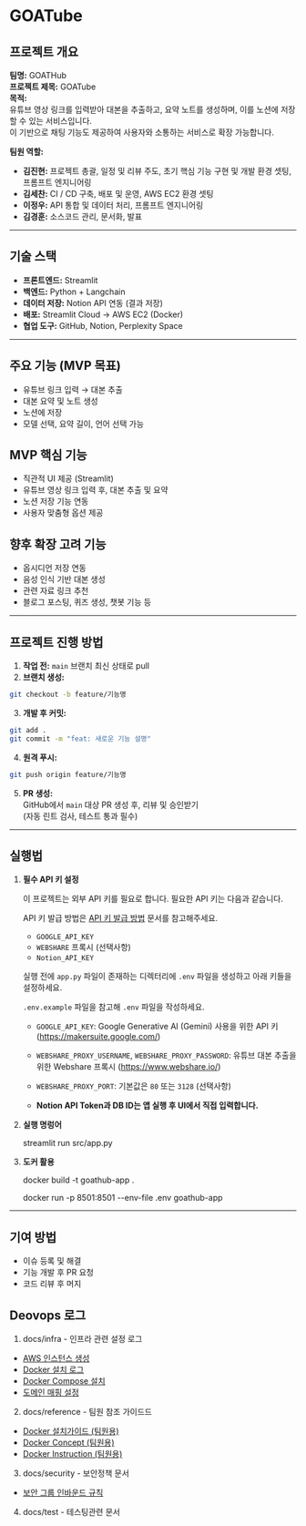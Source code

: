 # GOATube

## 프로젝트 개요

**팀명:** GOATHub  
**프로젝트 제목:** GOATube  
**목적:**  
유튜브 영상 링크를 입력받아 대본을 추출하고, 요약 노트를 생성하며,
이를 노션에 저장할 수 있는 서비스입니다.  
이 기반으로 채팅 기능도 제공하여 사용자와 소통하는 서비스로 확장 가능합니다.

**팀원 역할:**

- **김진현:** 프로젝트 총괄, 일정 및 리뷰 주도, 초기 핵심 기능 구현 및 개발 환경 셋팅, 프롬프트 엔지니어링
- **김세찬:** CI / CD 구축, 배포 및 운영, AWS EC2 환경 셋팅
- **이정우:** API 통합 및 데이터 처리, 프롬프트 엔지니어링
- **김경훈:** 소스코드 관리, 문서화, 발표

---

## 기술 스택

- **프론트엔드:** Streamlit
- **백엔드:** Python + Langchain
- **데이터 저장:** Notion API 연동 (결과 저장)
- **배포:** Streamlit Cloud -> AWS EC2 (Docker)
- **협업 도구:** GitHub, Notion, Perplexity Space

---

## 주요 기능 (MVP 목표)

- 유튜브 링크 입력 → 대본 추출
- 대본 요약 및 노트 생성
- 노션에 저장
- 모델 선택, 요약 길이, 언어 선택 가능

## MVP 핵심 기능

- 직관적 UI 제공 (Streamlit)
- 유튜브 영상 링크 입력 후, 대본 추출 및 요약
- 노션 저장 기능 연동
- 사용자 맞춤형 옵션 제공

## 향후 확장 고려 기능

- 옵시디언 저장 연동
- 음성 인식 기반 대본 생성
- 관련 자료 링크 추천
- 블로그 포스팅, 퀴즈 생성, 챗봇 기능 등

---

## 프로젝트 진행 방법

1. **작업 전:** `main` 브랜치 최신 상태로 pull
2. **브랜치 생성:**

```bash
git checkout -b feature/기능명
```

3. **개발 후 커밋:**

```bash
git add .
git commit -m "feat: 새로운 기능 설명"
```

4. **원격 푸시:**

```bash
git push origin feature/기능명
```

5. **PR 생성:**  
   GitHub에서 `main` 대상 PR 생성 후, 리뷰 및 승인받기  
   (자동 린트 검사, 테스트 통과 필수)

---

## 실행법

1. **필수 API 키 설정**

   이 프로젝트는 외부 API 키를 필요로 합니다. 필요한 API 키는 다음과 같습니다.

   API 키 발급 방법은 [API 키 발급 방법](how_to_get_API_keys.md) 문서를 참고해주세요.

   - `GOOGLE_API_KEY`
   - `WEBSHARE` 프록시 (선택사항)
   - `Notion_API_KEY`

   실행 전에 `app.py` 파일이 존재하는 디렉터리에 `.env` 파일을 생성하고 아래 키들을 설정하세요.

   `.env.example` 파일을 참고해 `.env` 파일을 작성하세요.

   - `GOOGLE_API_KEY`: Google Generative AI (Gemini) 사용을 위한 API 키 (https://makersuite.google.com/)
   - `WEBSHARE_PROXY_USERNAME`, `WEBSHARE_PROXY_PASSWORD`: 유튜브 대본 추출을 위한 Webshare 프록시 (https://www.webshare.io/)
   - `WEBSHARE_PROXY_PORT`: 기본값은 `80` 또는 `3128` (선택사항)

   - **Notion API Token과 DB ID는 앱 실행 후 UI에서 직접 입력합니다.**

2. **실행 명렁어**

   streamlit run src/app.py

3. **도커 활용**

   docker build -t goathub-app .

   docker run -p 8501:8501 --env-file .env goathub-app

---

## 기여 방법

- 이슈 등록 및 해결
- 기능 개발 후 PR 요청
- 코드 리뷰 후 머지

## Deovops 로그

1. docs/infra - 인프라 관련 설정 로그

- [AWS 인스턴스 생성](docs/infra/01_aws_instance_create.md)
- [Docker 설치 로그](docs/infra/02_docker_install_log.md)
- [Docker Compose 설치](docs/infra/03_docker_compose_install.md)
- [도메인 매핑 설정](docs/infra/04_domain_config.md)

2. docs/reference - 팀원 참조 가이드드

- [Docker 설치가이드 (팀원용)](docs/reference/01_Docker_install_guide.md)
- [Docker Concept (팀원용)](docs/reference/02_Docker_Concept)
- [Docker Instruction (팀원용)](docs/reference/03_Dockere_Instruction)

3. docs/security - 보안정책 문서

- [보안 그룹 인바운드 규칙](docs/security/01_Infra_log.md)

4. docs/test - 테스팅관련 문서
